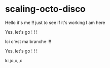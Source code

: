 # scaling-octo-disco


Hello it's me !! just to see if it's working
I am here


Yes, let's go ! ! !

Ici c'est ma branche !!!

Yes, let's go ! ! !

ki,jo,o,,o